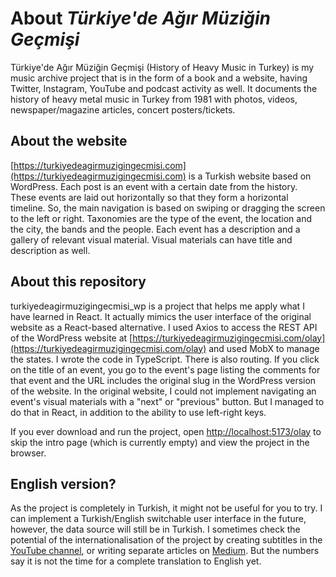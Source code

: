 # About *Türkiye'de Ağır Müziğin Geçmişi*

Türkiye'de Ağır Müziğin Geçmişi (History of Heavy Music in Turkey) is my music archive project that is in the form of a book and a website, having Twitter, Instagram, YouTube and podcast activity as well. It documents the history of heavy metal music in Turkey from 1981 with photos, videos, newspaper/magazine articles, concert posters/tickets.

## About the website

[https://turkiyedeagirmuzigingecmisi.com](https://turkiyedeagirmuzigingecmisi.com) is a Turkish website based on WordPress. Each post is an event with a certain date from the history. These events are laid out horizontally so that they form a horizontal timeline. So, the main navigation is based on swiping or dragging the screen to the left or right. Taxonomies are the type of the event, the location and the city, the bands and the people. Each event has a description and a gallery of relevant visual material. Visual materials can have title and description as well.

## About this repository

turkiyedeagirmuzigingecmisi_wp is a project that helps me apply what I have learned in React. It actually mimics the user interface of the original website as a React-based alternative. I used Axios to access the REST API of the WordPress website at [https://turkiyedeagirmuzigingecmisi.com/olay](https://turkiyedeagirmuzigingecmisi.com/olay) and used MobX to manage the states. I wrote the code in TypeScript. There is also routing. If you click on the title of an event, you go to the event's page listing the comments for that event and the URL includes the original slug in the WordPress version of the website. In the original website, I could not implement navigating an event's visual materials with a "next" or "previous" button. But I managed to do that in React, in addition to the ability to use left-right keys. 

If you ever download and run the project, open [http://localhost:5173/olay](http://localhost:5173/olay) to skip the intro page (which is currently empty) and view the project in the browser.

## English version?

As the project is completely in Turkish, it might not be useful for you to try. I can implement a Turkish/English switchable user interface in the future, however, the data source will still be in Turkish. I sometimes check the potential of the internationalisation of the project by creating subtitles in the [YouTube channel](https://youtu.be/BEg-LPCyzCM), or writing separate articles on [Medium](https://medium.com/@aademirci/history-of-heavy-music-in-turkey-live-at-moda-theatre-215a0ddb401b). But the numbers say it is not the time for a complete translation to English yet.